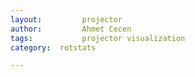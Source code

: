 ```yaml
---
layout:     	projector
author:     	Ahmet Cecen
tags:           projector visualization
category:  rotstats

---
```

